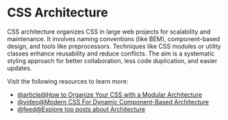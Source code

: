 # CSS Architecture

CSS architecture organizes CSS in large web projects for scalability and maintenance. It involves naming conventions (like BEM), component-based design, and tools like preprocessors. Techniques like CSS modules or utility classes enhance reusability and reduce conflicts. The aim is a systematic styling approach for better collaboration, less code duplication, and easier updates.

Visit the following resources to learn more:

- [@article@How to Organize Your CSS with a Modular Architecture](https://snipcart.com/blog/organize-css-modular-architecture)
- [@video@Modern CSS For Dynamic Component-Based Architecture](https://www.youtube.com/watch?v=Y50iqMlrqU8)
- [@feed@Explore top posts about Architecture](https://app.daily.dev/tags/architecture?ref=roadmapsh)
